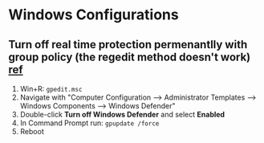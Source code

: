 Windows Configurations
=============================

Turn off real time protection permenantlly with group policy (the regedit method doesn't work) [ref](https://techloris.com/how-to-disable-windows-defender/)
---------------------------------------
1. Win+R: `gpedit.msc`
2. Navigate with "Computer Configuration --> Administrator Templates --> Windows Components --> Windows Defender"
3. Double-click **Turn off Windows Defender** and select **Enabled**
4. In Command Prompt run: `gpupdate /force`
5. Reboot
